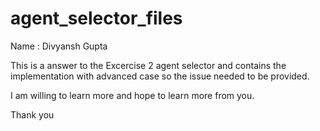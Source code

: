 # agent_selector_files
Name : Divyansh Gupta

This is a answer to the Excercise 2 agent selector and
contains the implementation with advanced case so the issue needed to be provided.


I am willing to learn more and hope to learn more from you.

Thank you


